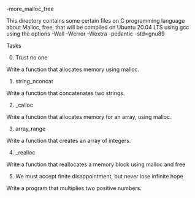 -more_malloc_free

This directory contains some certain files on C programming language about Malloc, free, that will be compiled on Ubuntu 20.04 LTS using gcc using the options -Wall -Werror -Wextra -pedantic -std=gnu89



Tasks

0. Trust no one

Write a function that allocates memory using malloc.

1. string_nconcat

Write a function that concatenates two strings.

2. _calloc

Write a function that allocates memory for an array, using malloc.

3. array_range

Write a function that creates an array of integers.

4. _realloc

Write a function that reallocates a memory block using malloc and free

5. We must accept finite disappointment, but never lose infinite hope

Write a program that multiplies two positive numbers.
